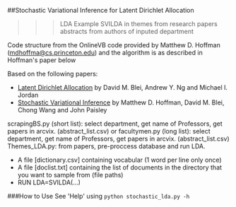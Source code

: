 
##Stochastic Variational Inference for Latent Dirichlet Allocation

>>> LDA Example SVILDA in themes from research papers abstracts from authors of inputed department

Code structure from the OnlineVB code provided by Matthew D. Hoffman (mdhoffma@cs.princeton.edu) and the algorithm is as described in Hoffman's paper below

Based on the following papers:
- [Latent Dirichlet Allocation](https://www.cs.princeton.edu/~blei/papers/BleiNgJordan2003.pdf) by David M. Blei, Andrew Y. Ng and Michael I. Jordan
- [Stochastic Variational Inference](http://www.columbia.edu/~jwp2128/Papers/HoffmanBleiWangPaisley2013.pdf) by Matthew D. Hoffman, David M. Blei, Chong Wang and John Paisley

scrapingBS.py (short list): select department, get name of Professors, get papers in arcvix. (abstract_list.csv)
or
facultymen.py (long list): select department, get name of Professors, get papers in arcvix. (abstract_list.csv)
Themes_LDA.py: from papers, pre-proccess database and run LDA.
- A file [dictionary.csv] containing vocabular (1 word per line only once)
- A file [doclist.txt] containing the list of documents in the directory that you want to sample from (file paths)
- RUN LDA=SVILDA(...)

###How to Use
See 'Help' using
```python stochastic_lda.py -h```


